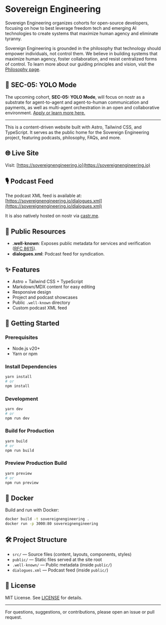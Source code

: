 # Sovereign Engineering

Sovereign Engineering organizes cohorts for open-source developers, focusing on how to best leverage freedom tech and emerging AI technologies to create systems that maximize human agency and eliminate tyranny.

Sovereign Engineering is grounded in the philosophy that technology should empower individuals, not control them. We believe in building systems that maximize human agency, foster collaboration, and resist centralized forms of control. To learn more about our guiding principles and vision, visit the [Philosophy page](https://sovereignengineering.io/philosophy).

## 🚀 SEC-05: YOLO Mode

The upcoming cohort, **SEC-05: YOLO Mode**, will focus on nostr as a substrate for agent-to-agent and agent-to-human communication and payments, as well as multi-agent orchestration in an open and collaborative environment. [Apply or learn more here.](https://sovereignengineering.typeform.com/SEC-05)

---

This is a content-driven website built with Astro, Tailwind CSS, and TypeScript.
It serves as the public home for the Sovereign Engineering project, featuring
podcasts, philosophy, FAQs, and more.

## 🌐 Live Site

Visit: [https://sovereignengineering.io](https://sovereignengineering.io)

## 🎙️ Podcast Feed

The podcast XML feed is available at: [https://sovereignengineering.io/dialogues.xml](https://sovereignengineering.io/dialogues.xml)

It is also natively hosted on nostr via [castr.me](https://castr.me/npub1n00yy9y3704drtpph5wszen64w287nquftkcwcjv7gnnkpk2q54s73000n).

## 📂 Public Resources

- **.well-known**: Exposes public metadata for services and verification ([RFC 8615](https://datatracker.ietf.org/doc/html/rfc8615)).
- **dialogues.xml**: Podcast feed for syndication.

## ✨ Features

- Astro + Tailwind CSS + TypeScript
- Markdown/MDX content for easy editing
- Responsive design
- Project and podcast showcases
- Public `.well-known` directory
- Custom podcast XML feed

## 🚀 Getting Started

### Prerequisites
- Node.js v20+
- Yarn or npm

### Install Dependencies

```bash
yarn install
# or
npm install
```

### Development

```bash
yarn dev
# or
npm run dev
```

### Build for Production

```bash
yarn build
# or
npm run build
```

### Preview Production Build

```bash
yarn preview
# or
npm run preview
```

## 🐳 Docker

Build and run with Docker:

```bash
docker build -t sovereignengineering .
docker run -p 3000:80 sovereignengineering
```

## 🛠️ Project Structure

- `src/` — Source files (content, layouts, components, styles)
- `public/` — Static files served at the site root
- `.well-known/` — Public metadata (inside `public/`)
- `dialogues.xml` — Podcast feed (inside `public/`)

## 📝 License

MIT License. See [LICENSE](./LICENSE) for details.

---

For questions, suggestions, or contributions, please open an issue or pull request.
